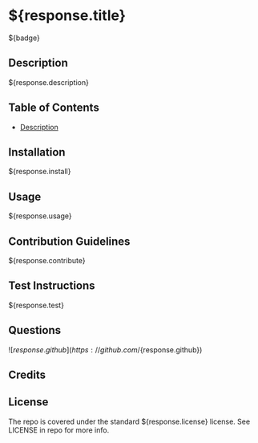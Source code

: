 # ${response.title}

${badge}

## Description
        
${response.description}

## Table of Contents

- [Description](#description)
        
## Installation
        
${response.install}
        
## Usage
        
${response.usage}

## Contribution Guidelines

${response.contribute}

## Test Instructions

${response.test}

## Questions

![${response.github}](https://github.com/${response.github})
        
## Credits
    

        
## License
        
The repo is covered under the standard ${response.license} license. See LICENSE in repo for more info.
